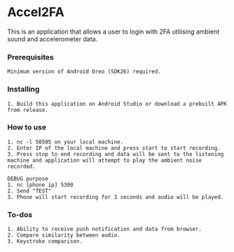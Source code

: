 # Accel2FA

This is an application that allows a user to login with 2FA utilising ambient sound and accelerometer data.

### Prerequisites

```
Minimum version of Android Oreo (SDK26) required.
```

### Installing

```
1. Build this application on Android Studio or download a prebuilt APK from release.
```

### How to use

```
1. nc -l 50505 on your local machine.
2. Enter IP of the local machine and press start to start recording.
3. Press stop to end recording and data will be sent to the listening machine and application will attempt to play the ambient noise recorded.

DEBUG purpose
1. nc [phone ip] 5300
2. Send "TEST"
3. Phone will start recording for 3 seconds and audio will be played.
```

### To-dos

``` 
1. Ability to receive push notification and data from browser.
2. Compare similarity between audio.
3. Keystroke comparison.
```
